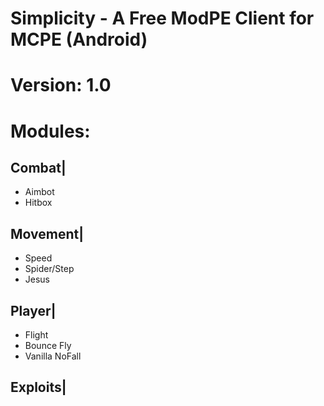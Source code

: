 # Simplicity - A Free ModPE Client for MCPE (Android)

# Version: 1.0

# Modules:

Combat|
------
- Aimbot
- Hitbox

Movement|
------
- Speed
- Spider/Step
- Jesus

Player|
------
- Flight
- Bounce Fly
- Vanilla NoFall

Exploits|
------
